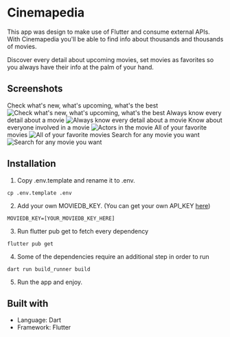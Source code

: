 # Cinemapedia

This app was design to make use of Flutter and consume external APIs.
With Cinemapedia you'll be able to find info about thousands and thousands of movies.

Discover every detail about upcoming movies, set movies as favorites so you always have their info at the palm of your hand.

## Screenshots
Check what's new, what's upcoming, what's the best
![Check what's new, what's upcoming, what's the best](https://raw.githubusercontent.com/salcidogrijalva/cinemapedia/main/images/1.png)
Always know every detail about a movie
![Always know every detail about a movie](https://raw.githubusercontent.com/salcidogrijalva/cinemapedia/main/images/2.png)
Know about everyone involved in a movie
![Actors in the movie](https://raw.githubusercontent.com/salcidogrijalva/cinemapedia/main/images/3.png)
All of your favorite movies
![All of your favorite movies](https://raw.githubusercontent.com/salcidogrijalva/cinemapedia/main/images/4.png)
Search for any movie you want
![Search for any movie you want](https://raw.githubusercontent.com/salcidogrijalva/cinemapedia/main/images/5.png)

## Installation

1. Copy .env.template and rename it to .env.
```shell
cp .env.template .env
```
2. Add your own MOVIEDB_KEY. (You can get your own API_KEY [here](https://www.themoviedb.org/))
```
MOVIEDB_KEY=[YOUR_MOVIEDB_KEY_HERE]
```
3. Run flutter pub get to fetch every dependency
```shell
flutter pub get
``` 
4. Some of the dependencies require an additional step in order to run
```shell
dart run build_runner build
```
5. Run the app and enjoy.

## Built with

- Language: Dart
- Framework: Flutter

